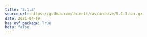 ```yaml
---
title: '5.1.3'
source_url: https://github.com/Uninett/nav/archive/5.1.3.tar.gz
date: 2021-04-09
has_ovf_package: True
beta: false
---
```

